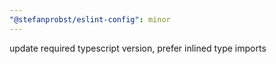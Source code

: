 ```yaml
---
"@stefanprobst/eslint-config": minor
---
```


update required typescript version, prefer inlined type imports
